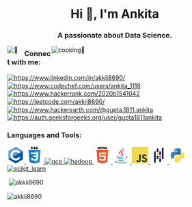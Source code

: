<h1 align="center">Hi 👻, I'm Ankita</h1>
<h3 align="center">A passionate about Data Science.</h3>
<img align="right" alt= "cooking🌮" width= "400" src="https://www.google.com/logos/doodles/2017/celebrating-50-years-of-kids-coding-5745168905928704-2xa.gif"
<a href="https://drive.google.com/file/d/1mSuZNtF95lPRGWMC1gQaNSixVd09rwCe/view?usp=sharing" target="_blank" rel="noreferrer"> <img align="left" alt= "📰" width= "40" src="https://www.clipartmax.com/png/middle/308-3085721_resume-png-clipart-my-resume-icon-png.png">
<h3 align="left">Connect with me:</h3>
<p align="left">
<a href="https://linkedin.com/in/https://www.linkedin.com/in/akkii8690/" target="blank"><img align="center" src="https://raw.githubusercontent.com/rahuldkjain/github-profile-readme-generator/master/src/images/icons/Social/linked-in-alt.svg" alt="https://www.linkedin.com/in/akkii8690/" height="30" width="40" /></a>
<a href="https://www.codechef.com/users/https://www.codechef.com/users/ankita_1118" target="blank"><img align="center" src="https://cdn.jsdelivr.net/npm/simple-icons@3.1.0/icons/codechef.svg" alt="https://www.codechef.com/users/ankita_1118" height="30" width="40" /></a>
<a href="https://www.hackerrank.com/https://www.hackerrank.com/2020b1541042" target="blank"><img align="center" src="https://raw.githubusercontent.com/rahuldkjain/github-profile-readme-generator/master/src/images/icons/Social/hackerrank.svg" alt="https://www.hackerrank.com/2020b1541042" height="30" width="40" /></a>
<a href="https://www.leetcode.com/https://leetcode.com/akkii8690/" target="blank"><img align="center" src="https://raw.githubusercontent.com/rahuldkjain/github-profile-readme-generator/master/src/images/icons/Social/leet-code.svg" alt="https://leetcode.com/akkii8690/" height="30" width="40" /></a>
<a href="https://www.hackerearth.com/https://www.hackerearth.com/@gupta.1811.ankita" target="blank"><img align="center" src="https://raw.githubusercontent.com/rahuldkjain/github-profile-readme-generator/master/src/images/icons/Social/hackerearth.svg" alt="https://www.hackerearth.com/@gupta.1811.ankita" height="30" width="40" /></a>
<a href="https://auth.geeksforgeeks.org/user/https://auth.geeksforgeeks.org/user/gupta1811ankita" target="blank"><img align="center" src="https://raw.githubusercontent.com/rahuldkjain/github-profile-readme-generator/master/src/images/icons/Social/geeks-for-geeks.svg" alt="https://auth.geeksforgeeks.org/user/gupta1811ankita" height="30" width="40" /></a>
</p>

<h3 align="left">Languages and Tools:</h3>
<p align="left"> <a href="https://www.cprogramming.com/" target="_blank" rel="noreferrer"> <img src="https://raw.githubusercontent.com/devicons/devicon/master/icons/c/c-original.svg" alt="c" width="40" height="40"/> </a> <a href="https://www.w3schools.com/css/" target="_blank" rel="noreferrer"> <img src="https://raw.githubusercontent.com/devicons/devicon/master/icons/css3/css3-original-wordmark.svg" alt="css3" width="40" height="40"/> </a> <a href="https://cloud.google.com" target="_blank" rel="noreferrer"> <img src="https://www.vectorlogo.zone/logos/google_cloud/google_cloud-icon.svg" alt="gcp" width="40" height="40"/> </a> <a href="https://hadoop.apache.org/" target="_blank" rel="noreferrer"> <img src="https://www.vectorlogo.zone/logos/apache_hadoop/apache_hadoop-icon.svg" alt="hadoop" width="40" height="40"/> </a> <a href="https://www.w3.org/html/" target="_blank" rel="noreferrer"> <img src="https://raw.githubusercontent.com/devicons/devicon/master/icons/html5/html5-original-wordmark.svg" alt="html5" width="40" height="40"/> </a> <a href="https://www.java.com" target="_blank" rel="noreferrer"> <img src="https://raw.githubusercontent.com/devicons/devicon/master/icons/java/java-original.svg" alt="java" width="40" height="40"/> </a> <a href="https://developer.mozilla.org/en-US/docs/Web/JavaScript" target="_blank" rel="noreferrer"> <img src="https://raw.githubusercontent.com/devicons/devicon/master/icons/javascript/javascript-original.svg" alt="javascript" width="40" height="40"/> </a> <a href="https://pandas.pydata.org/" target="_blank" rel="noreferrer"> <img src="https://raw.githubusercontent.com/devicons/devicon/2ae2a900d2f041da66e950e4d48052658d850630/icons/pandas/pandas-original.svg" alt="pandas" width="40" height="40"/> </a> <a href="https://www.python.org" target="_blank" rel="noreferrer"> <img src="https://raw.githubusercontent.com/devicons/devicon/master/icons/python/python-original.svg" alt="python" width="40" height="40"/> </a> <a href="https://scikit-learn.org/" target="_blank" rel="noreferrer"> <img src="https://upload.wikimedia.org/wikipedia/commons/0/05/Scikit_learn_logo_small.svg" alt="scikit_learn" width="40" height="40"/> </a> </p>

<p>&nbsp;<img align="center" src="https://github-readme-stats.vercel.app/api?username=akkii8690&show_icons=true&locale=en" alt="akkii8690" /></p>

<p><img align="center" src="https://github-readme-streak-stats.herokuapp.com/?user=akkii8690&" alt="akkii8690" /></p>
